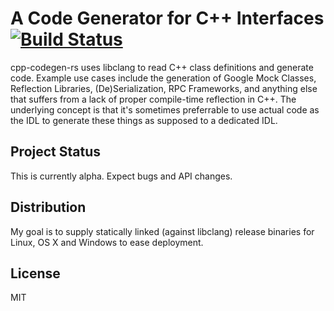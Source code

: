 A Code Generator for C++ Interfaces [![Build Status](https://travis-ci.org/jupp0r/cpp-codegen-rs.svg?branch=master)](https://travis-ci.org/jupp0r/cpp-codegen-rs)
===================================
cpp-codegen-rs uses libclang to read C++ class definitions and
generate code. Example use cases include the generation of Google Mock
Classes, Reflection Libraries, (De)Serialization, RPC Frameworks, and
anything else that suffers from a lack of proper compile-time
reflection in C++. The underlying concept is that it's sometimes
preferrable to use actual code as the IDL to generate these things as
supposed to a dedicated IDL.

Project Status
--------------
This is currently alpha. Expect bugs and API changes.

Distribution
------------
My goal is to supply statically linked (against libclang) release
binaries for Linux, OS X and Windows to ease deployment.

License
-------
MIT
